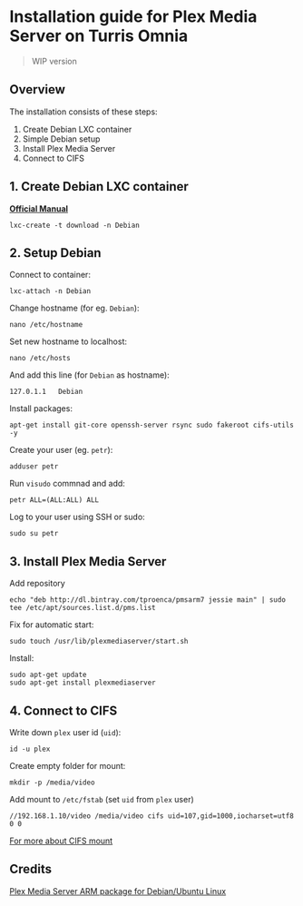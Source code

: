# Installation guide for Plex Media Server on Turris Omnia

> WIP version

## Overview

The installation consists of these steps:

1. Create Debian LXC container
2. Simple Debian setup
3. Install Plex Media Server
4. Connect to CIFS

## 1. Create Debian LXC container

**[Official Manual](https://www.turris.cz/doc/en/howto/lxc)**

```
lxc-create -t download -n Debian
```

## 2. Setup Debian

Connect to container:

```
lxc-attach -n Debian
```

Change hostname (for eg. `Debian`):

```
nano /etc/hostname
```

Set new hostname to localhost:

```
nano /etc/hosts
```

And add this line (for `Debian` as hostname):

```
127.0.1.1   Debian
```

Install packages:

```
apt-get install git-core openssh-server rsync sudo fakeroot cifs-utils -y
```

Create your user (eg. `petr`):

```
adduser petr
```

Run `visudo` commnad and add:

```
petr ALL=(ALL:ALL) ALL
```

Log to your user using SSH or sudo:

```
sudo su petr
```

## 3. Install Plex Media Server

Add repository

```
echo "deb http://dl.bintray.com/tproenca/pmsarm7 jessie main" | sudo tee /etc/apt/sources.list.d/pms.list
```

Fix for automatic start:

```
sudo touch /usr/lib/plexmediaserver/start.sh
```

Install:

```
sudo apt-get update
sudo apt-get install plexmediaserver
```

## 4. Connect to CIFS

Write down `plex` user id (`uid`):

```
id -u plex
```

Create empty folder for mount:

```
mkdir -p /media/video
```

Add mount to `/etc/fstab` (set `uid` from `plex` user)

```
//192.168.1.10/video /media/video cifs uid=107,gid=1000,iocharset=utf8 0 0
```

[For more about CIFS mount](http://midactstech.blogspot.cz/2013/09/how-to-mount-windows-cifs-share-on_18.html)

## Credits

[Plex Media Server ARM package for Debian/Ubuntu Linux](https://tproenca.github.io/pmsarm7/)
